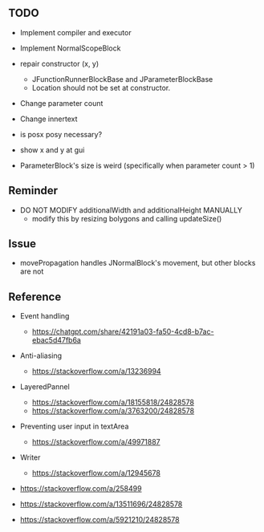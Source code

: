 ## TODO

- Implement compiler and executor
- Implement NormalScopeBlock

- repair constructor (x, y)
  - JFunctionRunnerBlockBase and JParameterBlockBase
  - Location should not be set at constructor.

- Change parameter count
- Change innertext
- is posx posy necessary?
- show x and y at gui

- ParameterBlock's size is weird (specifically when parameter count > 1)

## Reminder
- DO NOT MODIFY additionalWidth and additionalHeight MANUALLY
  - modify this by resizing bolygons and calling updateSize()


## Issue

- movePropagation handles JNormalBlock's movement, but other blocks are not

## Reference

- Event handling
  - https://chatgpt.com/share/42191a03-fa50-4cd8-b7ac-ebac5d47fb6a
- Anti-aliasing
  - https://stackoverflow.com/a/13236994
- LayeredPannel
  - https://stackoverflow.com/a/18155818/24828578
  - https://stackoverflow.com/a/3763200/24828578
- Preventing user input in textArea
  - https://stackoverflow.com/a/49971887  
- Writer
  - https://stackoverflow.com/a/12945678

- https://stackoverflow.com/a/258499
- https://stackoverflow.com/a/13511696/24828578
- https://stackoverflow.com/a/5921210/24828578
